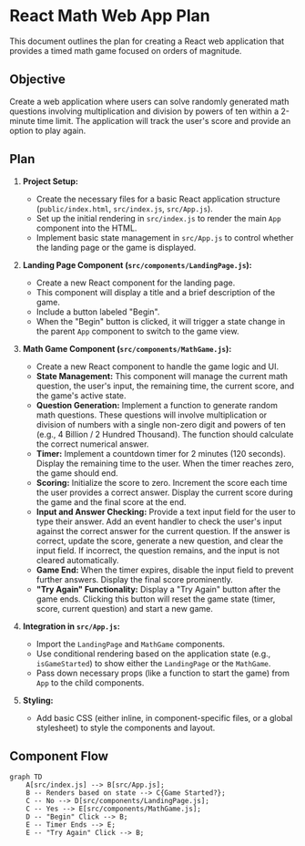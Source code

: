 # React Math Web App Plan

This document outlines the plan for creating a React web application that provides a timed math game focused on orders of magnitude.

## Objective

Create a web application where users can solve randomly generated math questions involving multiplication and division by powers of ten within a 2-minute time limit. The application will track the user's score and provide an option to play again.

## Plan

1.  **Project Setup:**
    *   Create the necessary files for a basic React application structure (`public/index.html`, `src/index.js`, `src/App.js`).
    *   Set up the initial rendering in `src/index.js` to render the main `App` component into the HTML.
    *   Implement basic state management in `src/App.js` to control whether the landing page or the game is displayed.

2.  **Landing Page Component (`src/components/LandingPage.js`):**
    *   Create a new React component for the landing page.
    *   This component will display a title and a brief description of the game.
    *   Include a button labeled "Begin".
    *   When the "Begin" button is clicked, it will trigger a state change in the parent `App` component to switch to the game view.

3.  **Math Game Component (`src/components/MathGame.js`):**
    *   Create a new React component to handle the game logic and UI.
    *   **State Management:** This component will manage the current math question, the user's input, the remaining time, the current score, and the game's active state.
    *   **Question Generation:** Implement a function to generate random math questions. These questions will involve multiplication or division of numbers with a single non-zero digit and powers of ten (e.g., 4 Billion / 2 Hundred Thousand). The function should calculate the correct numerical answer.
    *   **Timer:** Implement a countdown timer for 2 minutes (120 seconds). Display the remaining time to the user. When the timer reaches zero, the game should end.
    *   **Scoring:** Initialize the score to zero. Increment the score each time the user provides a correct answer. Display the current score during the game and the final score at the end.
    *   **Input and Answer Checking:** Provide a text input field for the user to type their answer. Add an event handler to check the user's input against the correct answer for the current question. If the answer is correct, update the score, generate a new question, and clear the input field. If incorrect, the question remains, and the input is not cleared automatically.
    *   **Game End:** When the timer expires, disable the input field to prevent further answers. Display the final score prominently.
    *   **"Try Again" Functionality:** Display a "Try Again" button after the game ends. Clicking this button will reset the game state (timer, score, current question) and start a new game.

4.  **Integration in `src/App.js`:**
    *   Import the `LandingPage` and `MathGame` components.
    *   Use conditional rendering based on the application state (e.g., `isGameStarted`) to show either the `LandingPage` or the `MathGame`.
    *   Pass down necessary props (like a function to start the game) from `App` to the child components.

5.  **Styling:**
    *   Add basic CSS (either inline, in component-specific files, or a global stylesheet) to style the components and layout.

## Component Flow

```mermaid
graph TD
    A[src/index.js] --> B[src/App.js];
    B -- Renders based on state --> C{Game Started?};
    C -- No --> D[src/components/LandingPage.js];
    C -- Yes --> E[src/components/MathGame.js];
    D -- "Begin" Click --> B;
    E -- Timer Ends --> E;
    E -- "Try Again" Click --> B;